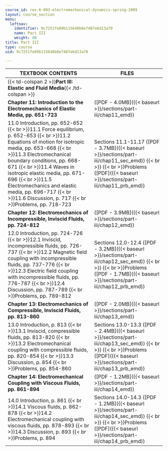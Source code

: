 ```yaml
---
course_id: res-6-003-electromechanical-dynamics-spring-2009
layout: course_section
menu:
  leftnav:
    identifier: 9c7251fe89b115648b0e7487e6d13a70
    name: Part III
    weight: 40
title: Part III
type: course
uid: 9c7251fe89b115648b0e7487e6d13a70

---
```


| TEXTBOOK CONTENTS | FILES |
| --- | --- |
| {{< td-colspan 2 >}}**Part III: Elastic and Fluid Media**{{< /td-colspan >}} ||
| **Chapter 11: Introduction to the Electromechanics of Elastic Media, pp. 651-723** | ([PDF - 4.0MB]({{< baseurl >}}/sections/part-iii/chap11_emd)) |
| 11.0 Introduction, pp. 652-652  {{< br >}}11.1 Force equilibrium, p. 652-653  {{< br >}}11.2 Equations of motion for isotropic media, pp. 653-668  {{< br >}}11.3 Electromechanical boundary conditions, pp. 668-671  {{< br >}}11.4 Waves in isotropic elastic media, pp. 671-696  {{< br >}}11.5 Electromechanics and elastic media, pp. 696-717  {{< br >}}11.6 Discussion, p. 717  {{< br >}}Problems, pp. 718-723 | Sections 11.1-11.17 ([PDF - 3.7MB]({{< baseurl >}}/sections/part-iii/chap11_sec_emd))  {{< br >}}  {{< br >}}Problems ([PDF]({{< baseurl >}}/sections/part-iii/chap11_prb_emd)) |
| **Chapter 12: Electromechanics of Incompressible, Inviscid Fluids, pp. 724-812** | ([PDF - 3.9MB]({{< baseurl >}}/sections/part-iii/chap12_emd)) |
| 12.0 Introduction, pp. 724-726  {{< br >}}12.1 Inviscid, incompressible fluids, pp. 726-737  {{< br >}}12.2 Magnetic field coupling with incompressible fluids, pp. 737-776  {{< br >}}12.3 Electric field coupling with incompressible fluids, pp. 776-787  {{< br >}}12.4 Discussion, pp. 787-789  {{< br >}}Problems, pp. 789-812 | Sections 12.0-12.4 ([PDF - 3.2MB]({{< baseurl >}}/sections/part-iii/chap12_sec_emd))  {{< br >}}  {{< br >}}Problems ([PDF - 1.7MB]({{< baseurl >}}/sections/part-iii/chap12_prb_emd)) |
| **Chapter 13: Electromechanics of Compressible, Inviscid Fluids, pp. 813-860** | ([PDF - 2.0MB]({{< baseurl >}}/sections/part-iii/chap13_emd)) |
| 13.0 Introduction, p. 813  {{< br >}}13.1 Inviscid, compressible fluids, pp. 813-820  {{< br >}}13.2 Electromechanical coupling with compressible fluids, pp. 820-854  {{< br >}}13.3 Discussion, p. 854  {{< br >}}Problems, pp. 854-860 | Sections 13.0-13.3 ([PDF - 2.4MB]({{< baseurl >}}/sections/part-iii/chap13_sec_emd))  {{< br >}}  {{< br >}}Problems ([PDF]({{< baseurl >}}/sections/part-iii/chap13_prb_emd)) |
| **Chapter 14: Electromechanical Coupling with Viscous Fluids, pp. 861-894** | ([PDF - 1.2MB]({{< baseurl >}}/sections/part-iii/chap14_emd)) |
| 14.0 Introduction, p. 861  {{< br >}}14.1 Viscous fluids, p. 862-878  {{< br >}}14.2 Electromechanical coupling with viscous fluids, pp. 878-893  {{< br >}}14.3 Discussion, p. 893  {{< br >}}Problems, p. 894 | Sections 14.0-14.3 ([PDF - 1.2MB]({{< baseurl >}}/sections/part-iii/chap14_sec_emd))  {{< br >}}  {{< br >}}Problems ([PDF]({{< baseurl >}}/sections/part-iii/chap14_prb_emd))